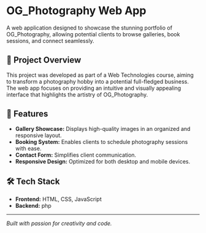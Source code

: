 # OG_Photography Web App

A web application designed to showcase the stunning portfolio of OG_Photography, allowing potential clients to browse galleries, book sessions, and connect seamlessly.

## 🚀 Project Overview
This project was developed as part of a Web Technologies course, aiming to transform a photography hobby into a potential full-fledged business. The web app focuses on providing an intuitive and visually appealing interface that highlights the artistry of OG_Photography.

## 🎯 Features
- **Gallery Showcase:** Displays high-quality images in an organized and responsive layout.
- **Booking System:** Enables clients to schedule photography sessions with ease.
- **Contact Form:** Simplifies client communication.
- **Responsive Design:** Optimized for both desktop and mobile devices.

## 🛠️ Tech Stack
- **Frontend:** HTML, CSS, JavaScript
- **Backend:** php

---
*Built with passion for creativity and code.*

